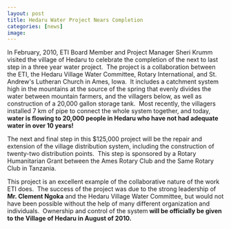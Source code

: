 ```yaml
---
layout: post
title: Hedaru Water Project Nears Completion
categories: [news]
image:
---
```


In February, 2010, ETI Board Member and Project Manager Sheri Krumm visited the village of Hedaru to celebrate the completion of the next to last step in a three year water project.  The project is a collaboration between the ETI, the Hedaru Village Water Committee, Rotary International, and St. Andrew's Lutheran Church in Ames, Iowa.  It includes a catchment system high in the mountains at the source of the spring that evenly divides the water between mountain farmers, and the villagers below, as well as construction of a 20,000 gallon storage tank.  Most recently, the villagers installed 7 km of pipe to connect the whole system together, and today, <strong>water is flowing to 20,000 people in Hedaru who have not had adequate water in over 10 years!</strong>

The next and final step in this $125,000 project will be the repair and extension of the village distribution system, including the construction of twenty-two distribution points.  This step is sponsored by a Rotary Humanitarian Grant between the Ames Rotary Club and the Same Rotary Club in Tanzania.

This project is an excellent example of the collaborative nature of the work ETI does.  The success of the project was due to the strong leadership of <strong>Mr. Clement Ngoka</strong> and the Hedaru Village Water Committee, but would not have been possible without the help of many different organization and individuals.  Ownership and control of the system<strong> will be officially be given to the Village of Hedaru in August of 2010.</strong>
